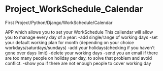 # Project_WorkSchedule_Calendar
First Project/Python/Django/WorkSchedule/Calendar


APP which allows you to set your WorkSchedule
This callendar will allow you to manage every day of a year:
-add single/range of working days
-set your default working plan for month (depending on your choice workdays/saturdays/sundays)
-add your holidays(checking if you haven't gone over days limit)
-delete your working days
-send you an email if there are too many people on holiday per day, to solve that problem and avoid conflict.
-show you if there are not enough people to cover working day